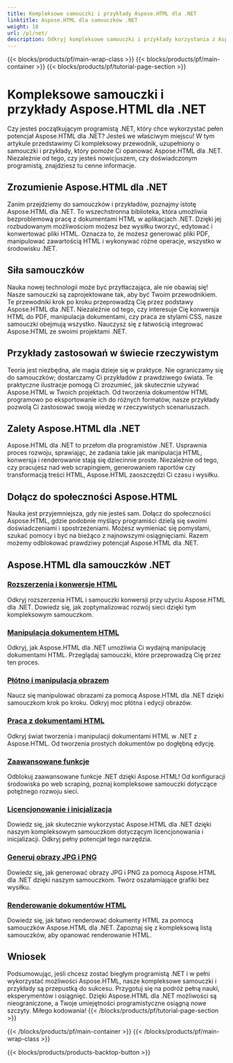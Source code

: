 ```yaml
---
title: Kompleksowe samouczki i przykłady Aspose.HTML dla .NET
linktitle: Aspose.HTML dla samouczków .NET
weight: 10
url: /pl/net/
description: Odkryj kompleksowe samouczki i przykłady korzystania z Aspose.HTML dla .NET. Uwolnij moc Aspose.HTML, aby zwiększyć swoje umiejętności programistyczne .NET.
---
```


{{< blocks/products/pf/main-wrap-class >}}
{{< blocks/products/pf/main-container >}}
{{< blocks/products/pf/tutorial-page-section >}}

# Kompleksowe samouczki i przykłady Aspose.HTML dla .NET


Czy jesteś początkującym programistą .NET, który chce wykorzystać pełen potencjał Aspose.HTML dla .NET? Jesteś we właściwym miejscu! W tym artykule przedstawimy Ci kompleksowy przewodnik, uzupełniony o samouczki i przykłady, który pomoże Ci opanować Aspose.HTML dla .NET. Niezależnie od tego, czy jesteś nowicjuszem, czy doświadczonym programistą, znajdziesz tu cenne informacje.

## Zrozumienie Aspose.HTML dla .NET

Zanim przejdziemy do samouczków i przykładów, poznajmy istotę Aspose.HTML dla .NET. To wszechstronna biblioteka, która umożliwia bezproblemową pracę z dokumentami HTML w aplikacjach .NET. Dzięki jej rozbudowanym możliwościom możesz bez wysiłku tworzyć, edytować i konwertować pliki HTML. Oznacza to, że możesz generować pliki PDF, manipulować zawartością HTML i wykonywać różne operacje, wszystko w środowisku .NET.

## Siła samouczków

Nauka nowej technologii może być przytłaczająca, ale nie obawiaj się! Nasze samouczki są zaprojektowane tak, aby być Twoim przewodnikiem. Te przewodniki krok po kroku przeprowadzą Cię przez podstawy Aspose.HTML dla .NET. Niezależnie od tego, czy interesuje Cię konwersja HTML do PDF, manipulacja dokumentami, czy praca ze stylami CSS, nasze samouczki obejmują wszystko. Nauczysz się z łatwością integrować Aspose.HTML ze swoimi projektami .NET.

## Przykłady zastosowań w świecie rzeczywistym

Teoria jest niezbędna, ale magia dzieje się w praktyce. Nie ograniczamy się do samouczków; dostarczamy Ci przykładów z prawdziwego świata. Te praktyczne ilustracje pomogą Ci zrozumieć, jak skutecznie używać Aspose.HTML w Twoich projektach. Od tworzenia dokumentów HTML programowo po eksportowanie ich do różnych formatów, nasze przykłady pozwolą Ci zastosować swoją wiedzę w rzeczywistych scenariuszach.

## Zalety Aspose.HTML dla .NET

Aspose.HTML dla .NET to przełom dla programistów .NET. Usprawnia proces rozwoju, sprawiając, że zadania takie jak manipulacja HTML, konwersja i renderowanie stają się dziecinnie proste. Niezależnie od tego, czy pracujesz nad web scrapingiem, generowaniem raportów czy transformacją treści HTML, Aspose.HTML zaoszczędzi Ci czasu i wysiłku.

## Dołącz do społeczności Aspose.HTML

Nauka jest przyjemniejsza, gdy nie jesteś sam. Dołącz do społeczności Aspose.HTML, gdzie podobnie myślący programiści dzielą się swoimi doświadczeniami i spostrzeżeniami. Możesz wymieniać się pomysłami, szukać pomocy i być na bieżąco z najnowszymi osiągnięciami. Razem możemy odblokować prawdziwy potencjał Aspose.HTML dla .NET.

## Aspose.HTML dla samouczków .NET

### [Rozszerzenia i konwersje HTML](./html-extensions-and-conversions/)
Odkryj rozszerzenia HTML i samouczki konwersji przy użyciu Aspose.HTML dla .NET. Dowiedz się, jak zoptymalizować rozwój sieci dzięki tym kompleksowym samouczkom.
### [Manipulacja dokumentem HTML](./html-document-manipulation/)
Odkryj, jak Aspose.HTML dla .NET umożliwia Ci wydajną manipulację dokumentami HTML. Przeglądaj samouczki, które przeprowadzą Cię przez ten proces.
### [Płótno i manipulacja obrazem](./canvas-and-image-manipulation/)
Naucz się manipulować obrazami za pomocą Aspose.HTML dla .NET dzięki samouczkom krok po kroku. Odkryj moc płótna i edycji obrazów.
### [Praca z dokumentami HTML](./working-with-html-documents/)
Odkryj świat tworzenia i manipulacji dokumentami HTML w .NET z Aspose.HTML. Od tworzenia prostych dokumentów po dogłębną edycję.
### [Zaawansowane funkcje](./advanced-features/)
Odblokuj zaawansowane funkcje .NET dzięki Aspose.HTML! Od konfiguracji środowiska po web scraping, poznaj kompleksowe samouczki dotyczące potężnego rozwoju sieci.
### [Licencjonowanie i inicjalizacja](./licensing-and-initialization/)
Dowiedz się, jak skutecznie wykorzystać Aspose.HTML dla .NET dzięki naszym kompleksowym samouczkom dotyczącym licencjonowania i inicjalizacji. Odkryj pełny potencjał tego narzędzia.
### [Generuj obrazy JPG i PNG](./generate-jpg-and-png-images/)
Dowiedz się, jak generować obrazy JPG i PNG za pomocą Aspose.HTML dla .NET dzięki naszym samouczkom. Twórz oszałamiające grafiki bez wysiłku.
### [Renderowanie dokumentów HTML](./rendering-html-documents/)
Dowiedz się, jak łatwo renderować dokumenty HTML za pomocą samouczków Aspose.HTML dla .NET. Zapoznaj się z kompleksową listą samouczków, aby opanować renderowanie HTML.

## Wniosek
Podsumowując, jeśli chcesz zostać biegłym programistą .NET i w pełni wykorzystać możliwości Aspose.HTML, nasze kompleksowe samouczki i przykłady są przepustką do sukcesu. Przygotuj się na podróż pełną nauki, eksperymentów i osiągnięć. Dzięki Aspose.HTML dla .NET możliwości są nieograniczone, a Twoje umiejętności programistyczne osiągną nowe szczyty. Miłego kodowania!
{{< /blocks/products/pf/tutorial-page-section >}}

{{< /blocks/products/pf/main-container >}}
{{< /blocks/products/pf/main-wrap-class >}}

{{< blocks/products/products-backtop-button >}}

